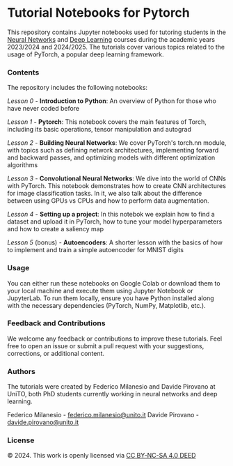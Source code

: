 # Tutorial Notebooks for Pytorch
This repository contains Jupyter notebooks used for tutoring students in the [Neural Networks](https://www.fisicamagistrale.unito.it/do/corsi.pl/Show?_id=6e6f) and [Deep Learning](https://fisica-sc.campusnet.unito.it/do/corsi.pl/Show?_id=curx) courses during the academic years 2023/2024 and 2024/2025. The tutorials cover various topics related to the usage of PyTorch, a popular deep learning framework.

### Contents
The repository includes the following notebooks:

*Lesson 0* - **Introduction to Python**: An overview of Python for those who have never coded before

*Lesson 1* - **Pytorch**: This notebook covers the main features of Torch, including its basic operations, tensor manipulation and autograd

*Lesson 2* - **Building Neural Networks**: We cover PyTorch's torch.nn module, with topics such as defining network architectures, implementing forward and backward passes, and optimizing models with different optimization algorithms

*Lesson 3* - **Convolutional Neural Networks**: We dive into the world of CNNs with PyTorch. This notebook demonstrates how to create CNN architectures for image classification tasks. In it, we also talk about the difference between using GPUs vs CPUs and how to perform data augmentation.

*Lesson 4* - **Setting up a project**: In this notebok we explain how to find a dataset and upload it in PyTorch, how to tune your model hyperparameters and how to create a saliency map

*Lesson 5* (bonus) - **Autoencoders**: A shorter lesson with the basics of how to implement and train a simple autoencoder for MNIST digits

### Usage
You can either run these notebooks on Google Colab or download them to your local machine and execute them using Jupyter Notebook or JupyterLab. To run them locally, ensure you have Python installed along with the necessary dependencies (PyTorch, NumPy, Matplotlib, etc.).

### Feedback and Contributions
We welcome any feedback or contributions to improve these tutorials. Feel free to open an issue or submit a pull request with your suggestions, corrections, or additional content.

### Authors
The tutorials were created by Federico Milanesio and Davide Pirovano at UniTO, both PhD students currently working in neural networks and deep learning.

Federico Milanesio - federico.milanesio@unito.it
Davide Pirovano - davide.pirovano@unito.it

### License
© 2024. This work is openly licensed via [CC BY-NC-SA 4.0 DEED](https://creativecommons.org/licenses/by-nc-sa/4.0/)
